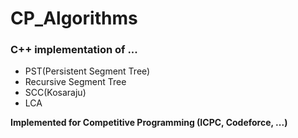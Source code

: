 # CP_Algorithms
### C++ implementation of ...
- PST(Persistent Segment Tree)
- Recursive Segment Tree
- SCC(Kosaraju)
- LCA

**Implemented for Competitive Programming (ICPC, Codeforce, ...)**
